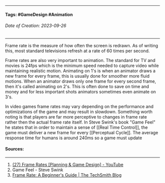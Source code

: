 __________________________________________________________________________
#### **Tags:** #GameDesign #Animation 
###### *Date of Creation: 2023-09-26*
__________________________________________________________________________

Frame rate is the measure of how often the screen is redrawn. As of writing this, most standard televisions refresh at a rate of 60 times per second.

Frame rates are also very important to animation. The standard for TV and movies is 24fps which is the minimum speed needed to capture video while maintaining realistic motion. Animating on 1's is when an animator draws a new frame for every frame, this is usually done for smoother more fluid motions. When an animator draws only one frame for every second frame, then it's called animating on 2's. This is often done to save on time and money and for less important shots animators sometimes even animate on 3's.

In video games frame rates may vary depending on the performance and optimizations of the game and may result in slowdown. Something worth noting is that players are far more perceptive to changes in frame rate rather then the actual frame rate itself. In Steve Swink's book "Game Feel" he states that in order to maintain a sense of [[Real Time Control]], the game must deliver a new frame for every [[Perceptual Cycle]]. The average response time for humans is around 240ms so a game must update 
#### Sources:
__________________________________________________________________________
1. [(27) Frame Rates [Planning & Game Design] - YouTube](https://www.youtube.com/watch?v=Rjdmi7628GM&list=PLgKCjZ2WsVLSllvUzbkHIQurVIJdhAQ4m&index=5&ab_channel=MasahiroSakuraionCreatingGames)
2. Game Feel - Steve Swink
3. [Frame Rate: A Beginner's Guide | The TechSmith Blog](https://www.techsmith.com/blog/frame-rate-beginners-guide/)
